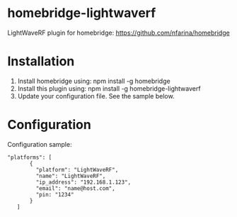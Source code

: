 # homebridge-lightwaverf
LightWaveRF plugin for homebridge: https://github.com/nfarina/homebridge

# Installation

1. Install homebridge using: npm install -g homebridge
2. Install this plugin using: npm install -g homebridge-lightwaverf
3. Update your configuration file. See the sample below.

# Configuration

Configuration sample:

 ```
"platforms": [
        {
          "platform": "LightWaveRF",
          "name": "LightWaveRF",
          "ip_address": "192.168.1.123",
          "email": "name@host.com",
          "pin: "1234"
        }   
    ]

```

